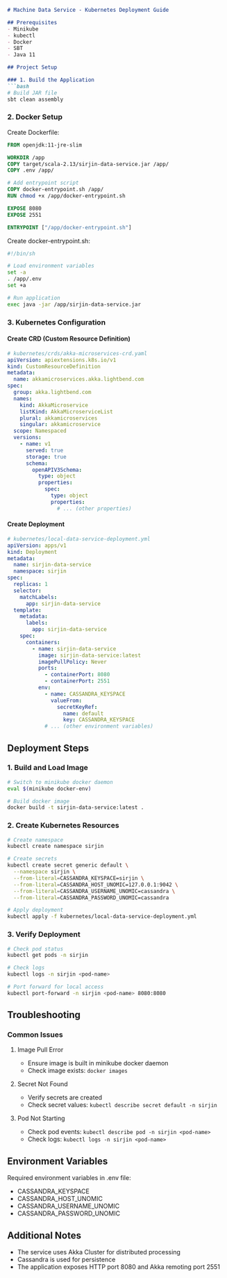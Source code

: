 













```markdown:readmeAI.md
# Machine Data Service - Kubernetes Deployment Guide

## Prerequisites
- Minikube
- kubectl
- Docker
- SBT
- Java 11

## Project Setup

### 1. Build the Application
```bash
# Build JAR file
sbt clean assembly
```

### 2. Docker Setup
Create Dockerfile:
```dockerfile
FROM openjdk:11-jre-slim

WORKDIR /app
COPY target/scala-2.13/sirjin-data-service.jar /app/
COPY .env /app/

# Add entrypoint script
COPY docker-entrypoint.sh /app/
RUN chmod +x /app/docker-entrypoint.sh

EXPOSE 8080
EXPOSE 2551

ENTRYPOINT ["/app/docker-entrypoint.sh"]
```

Create docker-entrypoint.sh:
```bash
#!/bin/sh

# Load environment variables
set -a
. /app/.env
set +a

# Run application
exec java -jar /app/sirjin-data-service.jar
```

### 3. Kubernetes Configuration

#### Create CRD (Custom Resource Definition)
```yaml
# kubernetes/crds/akka-microservices-crd.yaml
apiVersion: apiextensions.k8s.io/v1
kind: CustomResourceDefinition
metadata:
  name: akkamicroservices.akka.lightbend.com
spec:
  group: akka.lightbend.com
  names:
    kind: AkkaMicroservice
    listKind: AkkaMicroserviceList
    plural: akkamicroservices
    singular: akkamicroservice
  scope: Namespaced
  versions:
    - name: v1
      served: true
      storage: true
      schema:
        openAPIV3Schema:
          type: object
          properties:
            spec:
              type: object
              properties:
                # ... (other properties)
```

#### Create Deployment
```yaml
# kubernetes/local-data-service-deployment.yml
apiVersion: apps/v1
kind: Deployment
metadata:
  name: sirjin-data-service
  namespace: sirjin
spec:
  replicas: 1
  selector:
    matchLabels:
      app: sirjin-data-service
  template:
    metadata:
      labels:
        app: sirjin-data-service
    spec:
      containers:
        - name: sirjin-data-service
          image: sirjin-data-service:latest
          imagePullPolicy: Never
          ports:
            - containerPort: 8080
            - containerPort: 2551
          env:
            - name: CASSANDRA_KEYSPACE
              valueFrom:
                secretKeyRef:
                  name: default
                  key: CASSANDRA_KEYSPACE
            # ... (other environment variables)
```

## Deployment Steps

### 1. Build and Load Image
```bash
# Switch to minikube docker daemon
eval $(minikube docker-env)

# Build docker image
docker build -t sirjin-data-service:latest .
```

### 2. Create Kubernetes Resources
```bash
# Create namespace
kubectl create namespace sirjin

# Create secrets
kubectl create secret generic default \
  --namespace sirjin \
  --from-literal=CASSANDRA_KEYSPACE=sirjin \
  --from-literal=CASSANDRA_HOST_UNOMIC=127.0.0.1:9042 \
  --from-literal=CASSANDRA_USERNAME_UNOMIC=cassandra \
  --from-literal=CASSANDRA_PASSWORD_UNOMIC=cassandra

# Apply deployment
kubectl apply -f kubernetes/local-data-service-deployment.yml
```

### 3. Verify Deployment
```bash
# Check pod status
kubectl get pods -n sirjin

# Check logs
kubectl logs -n sirjin <pod-name>

# Port forward for local access
kubectl port-forward -n sirjin <pod-name> 8080:8080
```

## Troubleshooting

### Common Issues
1. Image Pull Error
   - Ensure image is built in minikube docker daemon
   - Check image exists: `docker images`

2. Secret Not Found
   - Verify secrets are created
   - Check secret values: `kubectl describe secret default -n sirjin`

3. Pod Not Starting
   - Check pod events: `kubectl describe pod -n sirjin <pod-name>`
   - Check logs: `kubectl logs -n sirjin <pod-name>`

## Environment Variables
Required environment variables in .env file:
- CASSANDRA_KEYSPACE
- CASSANDRA_HOST_UNOMIC
- CASSANDRA_USERNAME_UNOMIC
- CASSANDRA_PASSWORD_UNOMIC

## Additional Notes
- The service uses Akka Cluster for distributed processing
- Cassandra is used for persistence
- The application exposes HTTP port 8080 and Akka remoting port 2551
```
